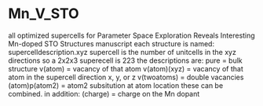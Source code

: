 # Mn_V_STO
all optimized supercells for Parameter Space Exploration Reveals Interesting Mn-doped STO Structures manuscript
each structure is named: supercelldescription.xyz
supercell is the number of unitcells in the xyz directions so a 2x2x3 superecell is 223
the descriptions are:
pure = bulk structure
v(atom) = vacancy of that atom
v(atom)(xyz) = vacancy of that atom in the supercell direction x, y, or z
v(twoatoms) = double vacancies
(atom)p(atom2) = atom2 subsitution at atom location
these can be combined.
in addition: (charge) = charge on the Mn dopant
